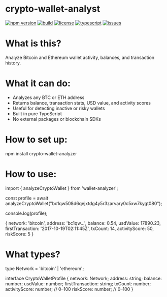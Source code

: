 # crypto-wallet-analyst

[![npm version](https://img.shields.io/npm/v/wallet-analyzer)](https://www.npmjs.com/package/wallet-analyzer)
[![build](https://img.shields.io/github/actions/workflow/status/KlyneChrysler/wallet-analyzer/build.yml?branch=main)](https://github.com/KlyneChrysler/wallet-analyzer/actions)
[![license](https://img.shields.io/npm/l/wallet-analyzer)](LICENSE)
[![typescript](https://img.shields.io/badge/built%20with-typescript-blue)](tsconfig.json)
[![issues](https://img.shields.io/github/issues/KlyneChrysler/wallet-analyzer)](https://github.com/KlyneChrysler/wallet-analyzer/issues)

# What is this?

Analyze Bitcoin and Ethereum wallet activity, balances, and transaction history.

# What it can do:

- Analyzes any BTC or ETH address
- Returns balance, transaction stats, USD value, and activity scores
- Useful for detecting inactive or risky wallets
- Built in pure TypeScript
- No external packages or blockchain SDKs

# How to set up:

npm install crypto-wallet-analyzer

# How to use:

import { analyzeCryptoWallet } from 'wallet-analyzer';

const profile = await analyzeCryptoWallet("bc1qw508d6qejxtdg4y5r3zarvary0c5xw7kygt080");

console.log(profile);

{
network: 'bitcoin',
address: 'bc1qw...',
balance: 0.54,
usdValue: 17890.23,
firstTransaction: '2017-10-19T02:11:45Z',
txCount: 14,
activityScore: 50,
riskScore: 5
}

# What types?

type Network = 'bitcoin' | 'ethereum';

interface CryptoWalletProfile {
network: Network;
address: string;
balance: number;
usdValue: number;
firstTransaction: string;
txCount: number;
activityScore: number; // 0–100
riskScore: number; // 0–100
}
